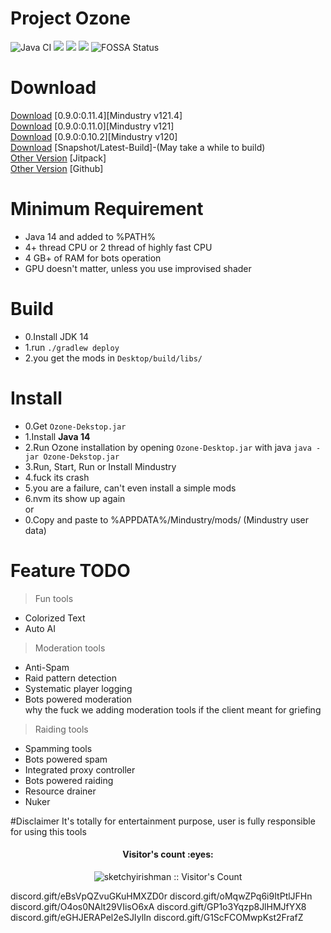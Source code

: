 # Project Ozone
![Java CI](https://github.com/o7-Fire/Mindustry-Ozone/workflows/Java%20CI/badge.svg)
![](https://img.shields.io/jitpack/v/github/o7-Fire/Mindustry-Ozone?label=Mindustry-Ozone)
![](https://img.shields.io/github/v/release/Anuken/Mindustry?label=Mindustry-Latest)
![](https://img.shields.io/badge/java-14-orange)
![FOSSA Status](https://app.fossa.com/api/projects/git%2Bgithub.com%2Fo7-Fire%2FMindustry-Ozone.svg?type=shield)



# Download
[Download](https://jitpack.iocom/github/o7-Fire/Mindustry-Ozone/Desktop/v121.4/Desktop-v121.4.jar)
[0.9.0:0.11.4][Mindustry v121.4] \
[Download](https://jitpack.io/com/github/o7-Fire/Mindustry-Ozone/Desktop/a8805a30a5/Desktop-a8805a30a5.jar)
[0.9.0:0.11.0][Mindustry v121] \
[Download](https://github.com/o7-Fire/Mindustry-Ozone/releases/download/v120/Ozone-Desktop.jar)
[0.9.0:0.10.2][Mindustry v120] \
[Download](https://jitpack.io/com/github/o7-Fire/Mindustry-Ozone/Desktop/-SNAPSHOT/Desktop--SNAPSHOT.jar) [Snapshot/Latest-Build]-(May take a while to build) \
[Other Version](https://jitpack.io/#o7-Fire/Mindustry-Ozone) [Jitpack] \
[Other Version](https://github.com/o7-Fire/Mindustry-Ozone/actions) [Github]

# Minimum Requirement
* Java 14 and added to %PATH%
* 4+ thread CPU or 2 thread of highly fast CPU
* 4 GB+ of RAM for bots operation
* GPU doesn't matter, unless you use improvised shader

# Build 
* 0.Install JDK 14
* 1.run `./gradlew deploy`
* 2.you get the mods in `Desktop/build/libs/`

# Install
* 0.Get `Ozone-Dekstop.jar`
* 1.Install **Java 14**
* 2.Run Ozone installation by opening `Ozone-Desktop.jar` with java `java -jar Ozone-Dekstop.jar`
* 3.Run, Start, Run or Install Mindustry
* 4.fuck its crash
* 5.you are a failure, can't even install a simple mods
* 6.nvm its show up again\
or
* 0.Copy and paste to %APPDATA%/Mindustry/mods/ (Mindustry user data)

# Feature TODO
> Fun tools
* Colorized Text
* Auto AI

> Moderation tools
* Anti-Spam
* Raid pattern detection
* Systematic player logging
* Bots powered moderation\
why the fuck we adding moderation tools if the client meant for griefing

> Raiding tools
* Spamming tools
* Bots powered spam
* Integrated proxy controller
* Bots powered raiding
* Resource drainer
* Nuker

#Disclaimer
It's totally for entertainment purpose, user is fully responsible for using this tools
<h4 align="center">Visitor's count :eyes:</h4>
<p align="center"><img src="https://profile-counter.glitch.me/%7Bsketchyirishman%7D/count.svg" alt="sketchyirishman :: Visitor's Count" /></p>
discord.gift/eBsVpQZvuGKuHMXZD0r
discord.gift/oMqwZPq6i9ItPtlJFHn
discord.gift/O4os0NAlt29VIisO6xA
discord.gift/GP1o3Yqzp8JlHMJfYX8
discord.gift/eGHJERAPel2eSJIylIn
discord.gift/G1ScFCOMwpKst2FrafZ

